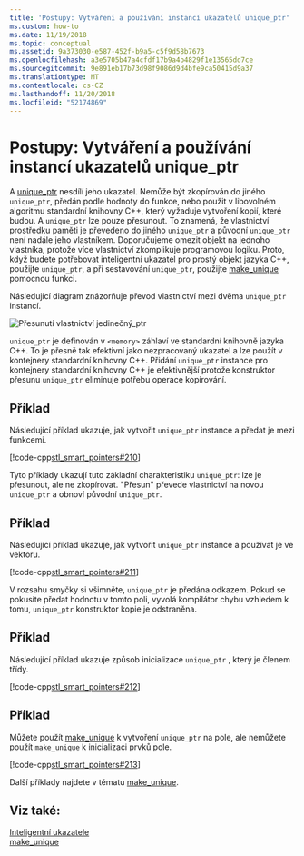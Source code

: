 ```yaml
---
title: 'Postupy: Vytváření a používání instancí ukazatelů unique_ptr'
ms.custom: how-to
ms.date: 11/19/2018
ms.topic: conceptual
ms.assetid: 9a373030-e587-452f-b9a5-c5f9d58b7673
ms.openlocfilehash: a3e5705b47a4cfdf17b9a4b4829f1e13565dd7ce
ms.sourcegitcommit: 9e891eb17b73d98f9086d9d4bfe9ca50415d9a37
ms.translationtype: MT
ms.contentlocale: cs-CZ
ms.lasthandoff: 11/20/2018
ms.locfileid: "52174869"
---
```

# <a name="how-to-create-and-use-uniqueptr-instances"></a>Postupy: Vytváření a používání instancí ukazatelů unique_ptr

A [unique_ptr](../standard-library/unique-ptr-class.md) nesdílí jeho ukazatel. Nemůže být zkopírován do jiného `unique_ptr`, předán podle hodnoty do funkce, nebo použit v libovolném algoritmu standardní knihovny C++, který vyžaduje vytvoření kopií, které budou. A `unique_ptr` lze pouze přesunout. To znamená, že vlastnictví prostředku paměti je převedeno do jiného `unique_ptr` a původní `unique_ptr` není nadále jeho vlastníkem. Doporučujeme omezit objekt na jednoho vlastníka, protože více vlastnictví zkomplikuje programovou logiku. Proto, když budete potřebovat inteligentní ukazatel pro prostý objekt jazyka C++, použijte `unique_ptr`, a při sestavování `unique_ptr`, použijte [make_unique](../standard-library/memory-functions.md#make_unique) pomocnou funkci.

Následující diagram znázorňuje převod vlastnictví mezi dvěma `unique_ptr` instancí.

![Přesunutí vlastnictví jedinečný&#95;ptr](../cpp/media/unique_ptr.png "přesun vlastnictví jedinečný&#95;ptr")

`unique_ptr` je definován v `<memory>` záhlaví ve standardní knihovně jazyka C++. To je přesně tak efektivní jako nezpracovaný ukazatel a lze použít v kontejnery standardní knihovny C++. Přidání `unique_ptr` instance pro kontejnery standardní knihovny C++ je efektivnější protože konstruktor přesunu `unique_ptr` eliminuje potřebu operace kopírování.

## <a name="example"></a>Příklad

Následující příklad ukazuje, jak vytvořit `unique_ptr` instance a předat je mezi funkcemi.

[!code-cpp[stl_smart_pointers#210](../cpp/codesnippet/CPP/how-to-create-and-use-unique-ptr-instances_1.cpp)]

Tyto příklady ukazují tuto základní charakteristiku `unique_ptr`: lze je přesunout, ale ne zkopírovat. "Přesun" převede vlastnictví na novou `unique_ptr` a obnoví původní `unique_ptr`.

## <a name="example"></a>Příklad

Následující příklad ukazuje, jak vytvořit `unique_ptr` instance a používat je ve vektoru.

[!code-cpp[stl_smart_pointers#211](../cpp/codesnippet/CPP/how-to-create-and-use-unique-ptr-instances_2.cpp)]

V rozsahu smyčky si všimněte, `unique_ptr` je předána odkazem. Pokud se pokusíte předat hodnotu v tomto poli, vyvolá kompilátor chybu vzhledem k tomu, `unique_ptr` konstruktor kopie je odstraněna.

## <a name="example"></a>Příklad

Následující příklad ukazuje způsob inicializace `unique_ptr` , který je členem třídy.

[!code-cpp[stl_smart_pointers#212](../cpp/codesnippet/CPP/how-to-create-and-use-unique-ptr-instances_3.cpp)]

## <a name="example"></a>Příklad

Můžete použít [make_unique](../standard-library/memory-functions.md#make_unique) k vytvoření `unique_ptr` na pole, ale nemůžete použít `make_unique` k inicializaci prvků pole.

[!code-cpp[stl_smart_pointers#213](../cpp/codesnippet/CPP/how-to-create-and-use-unique-ptr-instances_4.cpp)]

Další příklady najdete v tématu [make_unique](../standard-library/memory-functions.md#make_unique).

## <a name="see-also"></a>Viz také:

[Inteligentní ukazatele](../cpp/smart-pointers-modern-cpp.md)<br/>
[make_unique](../standard-library/memory-functions.md#make_unique)